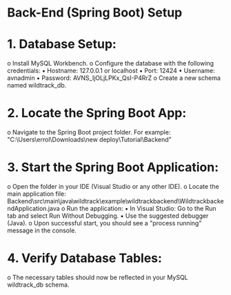 # Back-End (Spring Boot) Setup

# 1. Database Setup:
o Install MySQL Workbench.
o Configure the database with the following credentials:
▪ Hostname: 127.0.0.1 or localhost
▪ Port: 12424
▪ Username: avnadmin
▪ Password: AVNS_IjOLjLPKx_QsI-P4RrZ o Create a new schema named wildtrack_db.

# 2. Locate the Spring Boot App:
o Navigate to the Spring Boot project folder. For example:
"C:\Users\errol\Downloads\new deploy\Tutorial\Backend"

# 3. Start the Spring Boot Application:
o Open the folder in your IDE (Visual Studio or any other IDE).
o Locate the main application file:
Backend\src\main\java\wildtrack\example\wildtrackbackend\WildtrackbackendApplication.java
o Run the application:
▪ In Visual Studio: Go to the Run tab and select Run Without
Debugging.
▪ Use the suggested debugger (Java).
o Upon successful start, you should see a "process running" message in the
console.

# 4. Verify Database Tables:
o The necessary tables should now be reflected in your MySQL wildtrack_db
schema.
